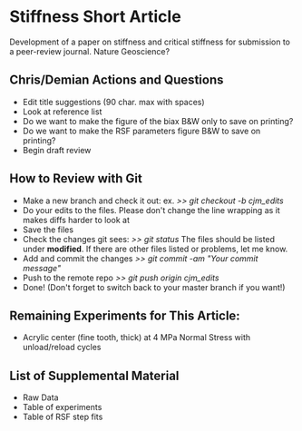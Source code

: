 Stiffness Short Article
=====================

Development of a paper on stiffness and critical stiffness for submission
to a peer-review journal. Nature Geoscience?

## Chris/Demian Actions and Questions
- Edit title suggestions (90 char. max with spaces)
- Look at reference list
- Do we want to make the figure of the biax B&W only to save on printing?
- Do we want to make the RSF parameters figure B&W to save on printing?
- Begin draft review

## How to Review with Git
- Make a new branch and check it out: ex. *>> git checkout -b cjm_edits*
- Do your edits to the files. Please don't change the line wrapping as it makes diffs harder to look at
- Save the files
- Check the changes git sees: *>> git status* The files should be listed under **modified**.
If there are other files listed or problems, let me know.
- Add and commit the changes *>> git commit -am "Your commit message"*
- Push to the remote repo *>> git push origin cjm_edits*
- Done! (Don't forget to switch back to your master branch if you want!)

## Remaining Experiments for This Article:
- Acrylic center (fine tooth, thick) at 4 MPa Normal Stress with
unload/reload cycles

## List of Supplemental Material
- Raw Data
- Table of experiments
- Table of RSF step fits
